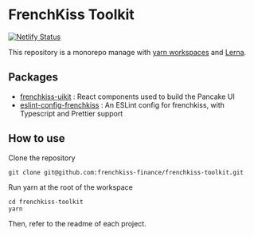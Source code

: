 # FrenchKiss Toolkit

[![Netlify Status](https://api.netlify.com/api/v1/badges/bba37e64-b1b6-4836-83c4-8ae9eb2ad780/deploy-status)](https://app.netlify.com/sites/frenchkiss-uikit/deploys)

This repository is a monorepo manage with [yarn workspaces](https://classic.yarnpkg.com/en/docs/workspaces/) and [Lerna](https://lerna.js.org/). 

## Packages

- [frenchkiss-uikit](https://github.com/frenchkiss-finance/frenchkiss-toolkit/tree/master/packages/frenchkiss-uikit) : React components used to build the Pancake UI
- [eslint-config-frenchkiss](https://github.com/frenchkiss-finance/tree/master/packages/eslint-config-frenchkiss) : An ESLint config for frenchkiss, with Typescript and Prettier support

## How to use

Clone the repository 

```
git clone git@github.com:frenchkiss-finance/frenchkiss-toolkit.git
```

Run yarn at the root of the workspace

```
cd frenchkiss-toolkit
yarn
```

Then, refer to the readme of each project.